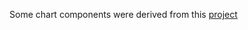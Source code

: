 Some chart components were derived from this
[project](https://github.com/turkogluc/react-admin-portal)